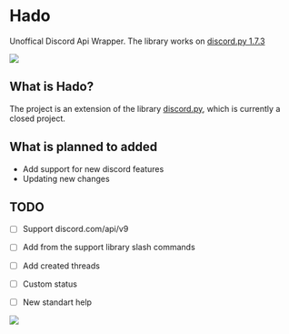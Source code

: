 # Hado
Unoffical Discord Api Wrapper. The library works on [discord.py 1.7.3](https://github.com/Rapptz/discord.py/tree/v1.7.3)

![](https://i.pinimg.com/564x/cf/b1/f8/cfb1f8040cdaa1a23a9d25c4ef9dc11a.jpg)


## What is Hado?
The project is an extension of the library [discord.py](https://github.com/Rapptz/discord.py), which is currently a closed project.

## What is planned to added
- Add support for new discord features 
- Updating new changes

## TODO
- [ ] Support discord.com/api/v9
- [ ] Add from the support library slash commands
- [ ] Add created threads
- [ ] Custom status
- [ ] New standart help


<a href="https://discord.gg/B9RSCmR4dj">
  <img src="http://invidget.switchblade.xyz/B9RSCmR4dj" />
</a>